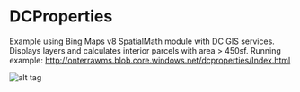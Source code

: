# DCProperties

Example using Bing Maps v8 SpatialMath module with DC GIS services. Displays layers and calculates interior parcels with area > 450sf.
Running example: http://onterrawms.blob.core.windows.net/dcproperties/Index.html

![alt tag](http://onterrawms.blob.core.windows.net/dcproperties/images/Fig1DCProperties.jpg)

